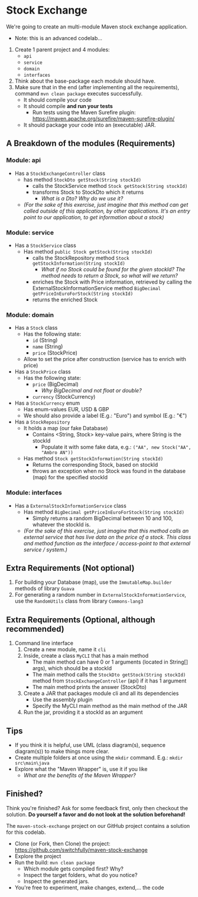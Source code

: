 # Stock Exchange

We're going to create an multi-module Maven stock exchange application.
- Note: this is an advanced codelab...

1. Create 1 parent project and 4 modules:
    - `api`
    - `service`
    - `domain`
    - `interfaces`
2. Think about the base-package each module should have.
3. Make sure that in the end (after implementing all the requirements), 
command `mvn clean package` executes successfully.
    - It should compile your code
    - It should compile **and run your tests**
        - Run tests using the Maven Surefire plugin: https://maven.apache.org/surefire/maven-surefire-plugin/
    - It should package your code into an (executable) JAR.
    
## A Breakdown of the modules (Requirements)

### Module: api
- Has a `StockExchangeController` class
    - has method `StockDto getStock(String stockId)`
        - calls the StockService method `Stock getStock(String stockId)`
        - transforms Stock to StockDto which it returns
            - *What is a Dto? Why do we use it?*
    - *(For the sake of this exercise, just imagine that this method can get called outside of this application, by other applications. 
    It's an entry point to our application, to get information about a stock)*

### Module: service
- Has a `StockService` class
    - Has method `public Stock getStock(String stockId)`
        - calls the StockRepository method `Stock getStockInformation(String stockId)`
            - *What if no Stock could be found for the given stockId? 
            The method needs to return a Stock, so what will we return?*
        - enriches the Stock with Price information, 
        retrieved by calling the ExternalStockInformationService method `BigDecimal getPriceInEuroForStock(String stockId)`
        - returns the enriched Stock

### Module: domain
- Has a `Stock` class
    - Has the following state:
        - `id` (String)
        - `name` (String)
        - `price` (StockPrice)
    - Allow to set the price after construction (service has to enrich with price)
- Has a `StockPrice` class
    - Has the following state:
        - `price` (BigDecimal)
            - *Why BigDecimal and not float or double?*
        - `currency` (StockCurrency)
- Has a `StockCurrency` enum
    - Has enum-values EUR, USD & GBP
    - We should also provide a label (E.g.: "Euro") and symbol (E.g.: "€")
- Has a `StockRepository`
    - It holds a map (our fake Database) 
        - Contains <String, Stock> key-value pairs, where String is the stockId
            - Populate it with some fake data, e.g.: `("AA", new Stock("AA", "Ambro AN"))`
    - Has method `Stock getStockInformation(String stockId)`
        - Returns the corresponding Stock, based on stockId
        - throws an exception when no Stock was found in the database (map) for the specified stockId

### Module: interfaces
- Has a `ExternalStockInformationService` class
    - Has method `BigDecimal getPriceInEuroForStock(String stockId)`
        - Simply returns a random BigDecimal between 10 and 100, whatever the stockId is.
    - *(For the sake of this exercise, just imagine that this method calls an external service that has live data on the price of a stock. 
    This class and method function as the interface / access-point to that external service / system.)*         

## Extra Requirements (Not optional)
1. For building your Database (map), use the `ImmutableMap.builder` methods of library `Guava`
2. For generating a random number in `ExternalStockInformationService`, use the `RandomUtils` class from library `Commons-lang3`

## Extra Requirements (Optional, although recommended)
1. Command line interface
    1. Create a new module, name it `cli`
    2. Inside, create a class `MyCLI` that has a main method
        - The main method can have 0 or 1 arguments (located in String[] args), which should be a stockId
        - The main method calls the `StockDto getStock(String stockId)` method from `StockExchangeController` (api) 
        if it has 1 argument
        - The main method prints the answer (StockDto)
    3. Create a JAR that packages module cli and all its dependencies
        - Use the assembly plugin
        - Specify the MyCLI main method as thé main method of the JAR
    4. Run the jar, providing it a stockId as an argument

## Tips    
- If you think it is helpful, use UML (class diagram(s), sequence diagram(s)) to make things more clear.
- Create multiple folders at once using the `mkdir` command. E.g.: `mkdir src\main\java`
- Explore what the "Maven Wrapper" is, use it if you like
    - *What are the benefits of the Maven Wrapper?*
    
## Finished?

Think you're finished? Ask for some feedback first, only then checkout the solution.
**Do yourself a favor and do not look at the solution beforehand!**
 
The `maven-stock-exchange` project on our GitHub project contains a solution for this codelab.
- Clone (or Fork, then Clone) the project: https://github.com/switchfully/maven-stock-exchange
- Explore the project
- Run the build: `mvn clean package`
    - Which module gets compiled first? Why?
    - Inspect the target folders, what do you notice?
    - Inspect the generated jars.
- You're free to experiment, make changes, extend,... the code
